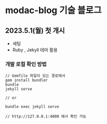 # modac-blog 기술 블로그



## 2023.5.1(월) 첫 개시
- 세팅
- Ruby , Jekyll 테마 활용

### 개발 로컬 확인 방법
```
// Gemfile 파일이 있는 경로에서
gem install bundler
bundle
jekyll serve

// or

bundle exec jekyll serve

// http://127.0.0.1:4000 에서 확인 가능
```